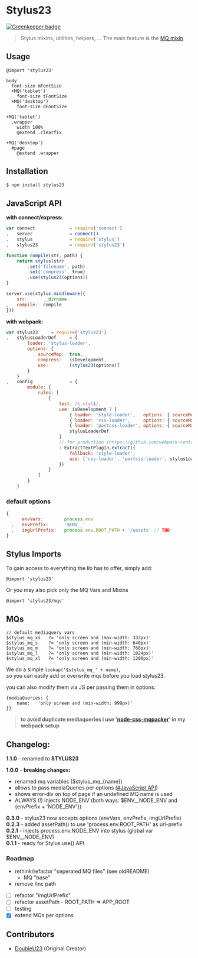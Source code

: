 # Stylus23

[![Greenkeeper badge](https://badges.greenkeeper.io/stackr23/stylus23.svg)](https://greenkeeper.io/)

> Stylus mixins, utilities, helpers, ...
The main feature is the [MQ mixin](#mq-mixin)

## Usage
```Stylus
@import 'stylus23'

body
  font-size mFontSize
  +MQ('tablet')
    font-size tFontSize
  +MQ('desktop')
    font-size dFontSize

+MQ('tablet')
  .wrapper
    width 100%
    @extend .clearfix

+MQ('desktop')
  #page
    @extend .wrapper
```

## Installation

```bash
$ npm install stylus23
```

## JavaScript API

__with connect/express:__
```javascript
var connect             = require('connect')
,   server              = connect()
,   stylus              = require('stylus')
,   stylus23            = require('stylus23')

function compile(str, path) {
    return stylus(str)
        .set('filename', path)
        .set('compress', true)
        .use(stylus23(options))
}

server.use(stylus.middleware({
    src:      __dirname
,   compile:  compile
}))
```

__with webpack:__
```javascript
var stylus23     = require('stylus23')
,   stylusLoaderDef     = {
        loader: 'stylus-loader',
        options: {
            sourceMap:  true,
            compress:   isDevelopment,
            use:        [stylus23(options)]
        }
    }
,   config              = {
        module: {
            rules: [
                {
                    test: /\.styl$/,
                    use: isDevelopment ? [
                        { loader: 'style-loader',   options: { sourceMap: true } },
                        { loader: 'css-loader',     options: { sourceMap: true } },
                        { loader: 'postcss-loader', options: { sourceMap: true } },
                        stylusLoaderDef
                    ]
                    // for production (https://github.com/webpack-contrib/extract-text-webpack-plugin)
                    : ExtractTextPlugin.extract({
                        fallback: 'style-loader',
                        use: ['css-loader', 'postcss-loader', stylusLoaderDef]
                    })
                }
            ]
        }
    }

```

### default options

```javascript
{
      envVars:        process.env
  ,   envPrefix:      '$ENV__'
  ,   imgUrlPrefix:   process.env.ROOT_PATH + '/assets' // TBD
}
```

## Stylus Imports  

To gain access to everything the lib has to offer, simply add:  
  ```stylus
  @import 'stylus23'
  ```
  Or you may also pick only the MQ Vars and Mixins

  ```stylus
  @import 'stylus23/mqs'
  ```

## MQs

```stylus
// default mediaquery vars
$stylus_mq_xs   ?= 'only screen and (max-width: 333px)'
$stylus_mq_s    ?= 'only screen and (min-width: 640px)'
$stylus_mq_m    ?= 'only screen and (min-width: 768px)'
$stylus_mq_l    ?= 'only screen and (min-width: 1024px)'
$stylus_mq_xl   ?= 'only screen and (min-width: 1200px)'
```

We do a simple `lookup('$stylus_mq_' + name)`,  
so you can easily add or overwrite mqs before you load stylus23.

you can also modify them via JS per passing them in options:
```
{mediaQueries: {
    name:   'only screen and (min-width: 999px)'
}}
```

> **to avoid duplicate mediaqueries i use '[node-css-mqpacker](https://github.com/hail2u/node-css-mqpacker)' in my webpack setup**

## Changelog:

**1.1.0** - renamed to __STYLUS23__
  
**1.0.0** - **breaking changes:**   
* renamed mq variables ($stylus_mq_{name})  
* allows to pass mediaQueries per options ([#JavaScript API](#javascript-api))  
* shows error-div on top of page if an undefined MQ name is used
* ALWAYS (!) injects NODE_ENV (both ways: $ENV__NODE_ENV and {envPrefix + 'NODE_ENV'})

**0.3.0** - stylus23 now accepts options (envVars, envPrefix, imgUrlPrefix)  
**0.2.3** - added assetPath() to use 'process.env.ROOT_PATH' as url-prefix  
**0.2.1** - injects process.env.NODE_ENV into stylus (global var $ENV__NODE_ENV)  
**0.1.1** - ready for Stylus.use() API  

### Roadmap
* rethink/refactor "seperated MQ files" (see oldREADME)
  * MQ "base" 
* remove /inc path
* [ ] refactor "imgUrlPrefix"  
* [ ] refactor assetPath - ROOT_PATH => APP_ROOT
* [ ] testing  
* [x] extend MQs per options  

## Contributors
  - [DoubleU23](https://github.com/DoubleU23) (Original Creator)
